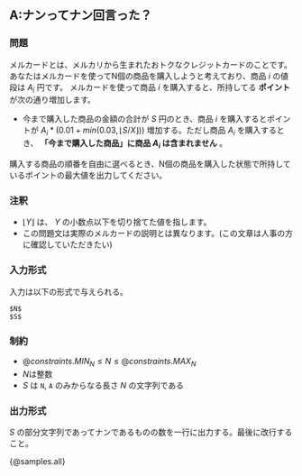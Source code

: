 ## A:ナンってナン回言った？

### 問題
メルカードとは、メルカリから生まれたおトクなクレジットカードのことです。
あなたはメルカードを使ってN個の商品を購入しようと考えており、商品 $i$ の値段は $A_i$ 円です。
メルカードを使って商品 $i$ を購入すると、所持してる **ポイント** が次の通り増加します。

- 今まで購入した商品の金額の合計が $S$ 円のとき、商品 $i$ を購入するとポイントが $A_i * (0.01 + min(0.03,  \lfloor S / X \rfloor ))$ 増加する。ただし商品 $A_i$ を購入するとき、  **「今まで購入した商品」に商品 $A_i$ は含まれません** 。

購入する商品の順番を自由に選べるとき、N個の商品を購入した状態で所持しているポイントの最大値を出力してください。

### 注釈
- $\lfloor Y \rfloor$ は、 $Y$ の小数点以下を切り捨てた値を指します。
- この問題文は実際のメルカードの説明とは異なります。(この文章は人事の方に確認していただきたい)

### 入力形式
入力は以下の形式で与えられる。

```
$N$
$S$
```

### 制約

- ${@constraints.MIN_N} \leq N \leq {@constraints.MAX_N}$
- $N$は整数
- $S$ は `N`, `A` のみからなる長さ $N$ の文字列である


### 出力形式

$S$ の部分文字列であってナンであるものの数を一行に出力する。最後に改行すること。

{@samples.all}
